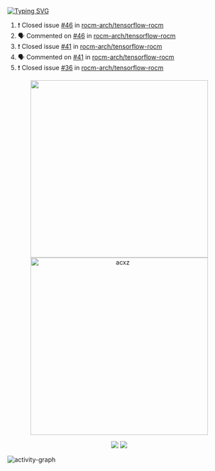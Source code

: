 [![Typing SVG](https://readme-typing-svg.herokuapp.com?size=16&color=AFFFA3&multiline=true&height=75&lines=contributing+to+robotics%2Fae%2Fml%2Fgpu;packaging+it+for+archlinux;ricer)](https://git.io/typing-svg)

<!--START_SECTION:activity-->
1. ❗️ Closed issue [#46](https://github.com/rocm-arch/tensorflow-rocm/issues/46) in [rocm-arch/tensorflow-rocm](https://github.com/rocm-arch/tensorflow-rocm)
2. 🗣 Commented on [#46](https://github.com/rocm-arch/tensorflow-rocm/issues/46) in [rocm-arch/tensorflow-rocm](https://github.com/rocm-arch/tensorflow-rocm)
3. ❗️ Closed issue [#41](https://github.com/rocm-arch/tensorflow-rocm/issues/41) in [rocm-arch/tensorflow-rocm](https://github.com/rocm-arch/tensorflow-rocm)
4. 🗣 Commented on [#41](https://github.com/rocm-arch/tensorflow-rocm/issues/41) in [rocm-arch/tensorflow-rocm](https://github.com/rocm-arch/tensorflow-rocm)
5. ❗️ Closed issue [#36](https://github.com/rocm-arch/tensorflow-rocm/issues/36) in [rocm-arch/tensorflow-rocm](https://github.com/rocm-arch/tensorflow-rocm)
<!--END_SECTION:activity-->

<p align="center">
  <img width="400em" src=https://github-readme-stats.vercel.app/api?username=acxz&include_all_commits=true&show_icons=true />
  <img width="400em" src="https://github-readme-streak-stats.herokuapp.com/?user=acxz&" alt="acxz" />
</p>

<p align="center">
  <img src=https://github-readme-stats.vercel.app/api/top-langs/?username=acxz&layout=compact />
  <img src=https://github-profile-trophy.vercel.app/?username=acxz&row=2&column=4 />
</p>

![activity-graph](https://github-readme-activity-graph.cyclic.app/graph?username=acxz&theme=aqua)

